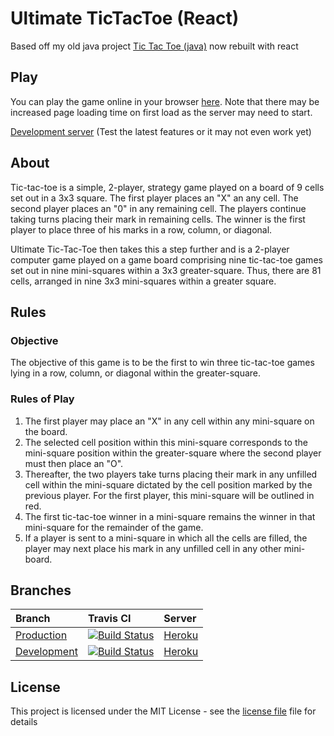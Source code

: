 # Ultimate TicTacToe (React)

Based off my old java project [Tic Tac Toe (java)](https://github.com/roryclaasen/TicTacToe) now rebuilt with react

## Play

You can play the game online in your browser [here](https://roryclaasen.github.io/ReactTicTacToe).
Note that there may be increased page loading time on first load as the server may need to start.

[Development server](https://roryclaasen.github.io/ReactTicTacToe-dev) (Test the latest features or it may not even work yet)

## About

Tic-tac-toe is a simple, 2-player, strategy game played on a board of 9 cells set out in a 3x3 square. 
The first player
places an "X" an any cell.
The second player places an "0" in any remaining cell. The players continue taking turns placing their mark in remaining cells.
The winner is the first player to place three of his marks in a row, column, or diagonal.

Ultimate Tic-Tac-Toe then takes this a step further and is a 2-player computer game played on a game board comprising nine tic-tac-toe games set out in nine mini-squares within a 3x3 greater-square. 
Thus, there are 81 cells, arranged in nine 3x3 mini-squares within a greater square.

## Rules

### Objective

The objective of this game is to be the first to win three tic-tac-toe games lying in a row, column, or diagonal within the greater-square.

### Rules of Play

1. The first player may place an "X" in any cell within any mini-square on the board.  
2. The selected cell position within this mini-square corresponds to the mini-square position within the greater-square where the second player must then place an "O".
3. Thereafter, the two players take turns placing their mark in any unfilled cell within the mini-square dictated by the cell position marked by the previous player.  For the first player, this mini-square will be outlined in red.
4. The first tic-tac-toe winner in a mini-square remains the winner in that mini-square for the remainder of the game.
5. If a player is sent to a mini-square in which all the cells are filled, the player may next place his mark in any unfilled cell in any other mini-board.

## Branches

| Branch | Travis CI | Server |
|:-------|:----------|:-------|
| [Production](https://github.com/roryclaasen/ReactTicTacToe/tree/dev) | [![Build Status][CI-master]](https://travis-ci.org/roryclaasen/ReactTicTacToe) | [Heroku](https://roryclaasen.github.io/ReactTicTacToe) |
| [Development](https://github.com/roryclaasen/ReactTicTacToe/tree/dev)    | [![Build Status][CI-dev]](https://travis-ci.org/roryclaasen/ReactTicTacToe) | [Heroku](https://roryclaasen.github.io/ReactTicTacToe-dev) |

## License

This project is licensed under the MIT License - see the [license file](LICENSE.md) file for details

[CI-master]: https://travis-ci.org/roryclaasen/ReactTicTacToe.svg?branch=master "Travis CI"
[CI-dev]: https://travis-ci.org/roryclaasen/ReactTicTacToe.svg?branch=master "Travis CI"

